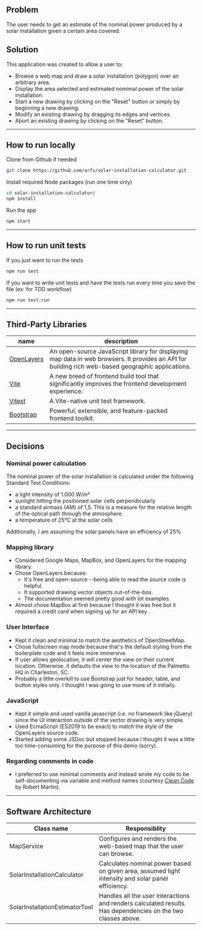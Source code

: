 ## Problem

The user needs to get an estimate of the nominal power produced by a solar installation given a certain area covered.


## Solution 

This application was created to allow a user to:

- Browse a web map and draw a solar installation (polygon) over an arbitrary area.
- Display the area selected and estimated nomimal power of the solar installation.
- Start a new drawing by clicking on the "Reset" button or simply by beginning a new drawing.
- Modify an existing drawing by dragging its edges and vertices.
- Abort an existing drawing by clicking on the "Reset" button.

---

## How to run locally

Clone from Github if needed

```bash
git clone https://github.com/arfs/solar-installation-calculator.git
```

Install required Node packages (run one time only)

```bash
cd solar-installation-calculator/
npm install
```

Run the app

```bash
npm start
```

---

## How to run unit tests

If you just want to run the tests 

```bash
npm run test
```

If you want to write unit tests and have the tests run every time you save the file (ex: for TDD workflow)

```bash
npm run test:run
```

---

## Third-Party Libraries

|name|description|
|-|-|
|[OpenLayers](https://openlayers.org/)|An open-source JavaScript library for displaying map data in web browsers. It provides an API for building rich web-based geographic applications.|
|[Vite](https://vitejs.dev/)|A new breed of frontend build tool that significantly improves the frontend development experience.|
|[Vitest](https://vitest.dev/)|A Vite-native unit test framework.|
|[Bootstrap](https://getbootstrap.com/)|Powerful, extensible, and feature-packed frontend toolkit.|

---

## Decisions

### Nominal power calculation

The nominal power of the solar installation is calculated under the following Standard Test Conditions:

- a light intensity of 1.000 W/m²
- sunlight hitting the positioned solar cells perpendicularly
- a standard airmass (AM) of 1,5. This is a measure for the relative length of the optical path through the atmosphere.
- a temperature of 25°C at the solar cells

Additionally, I am assuming the solar panels have an efficiency of 25%.

###  Mapping library

- Considered Google Maps, MapBox, and OpenLayers for the mapping library.
- Chose OpenLayers because:
    - It's free and open-source --being able to read the source code is helpful.
    - It supported drawing vector objects out-of-the-box.
    - The documentation seemed pretty good with lot examples.
- Almost chose MapBox at first because I thought it was free but it required a credit card when signing up for an API key
.
###  User Interface

- Kept it clean and minimal to match the aesthetics of OpenStreetMap.
- Chose fullscreen map mode because that's the default styling from the boilerplate code and it feels more immersive.
- If user allows geolocation, it will center the view on their current location. Otherwise, it defaults the view to the location of the Palmetto HQ in Charleston, SC.
- Probably a little overkill to use Bootstrap just for header, table, and button styles only. I thought I was going to use more of it initially.


###  JavaScript

- Kept it simple and used vanilla javascript (i.e. no framework like jQuery) since the UI interaction outside of the vector drawing is very simple.
- Used EcmaScript (ES2019 to be exact) to match the style of the OpenLayers source code.
- Started adding some JSDoc but stopped because I thought it was a little too time-consuming for the purpose of this demo (sorry).

### Regarding comments in code
- I preferred to use minimal comments and instead wrote my code to be self-documenting via variable and method names (courtesy [Clean Code](https://www.amazon.com/Clean-Code-Handbook-Software-Craftsmanship-ebook/dp/B001GSTOAM/ref=sr_1_1?crid=KHNRYAIFS3V3&keywords=clean+code&qid=1663741317&sprefix=clean+cod%2Caps%2C256&sr=8-1) by Robert Martin).

---

## Software Architecture

|Class name|Responsiblity|
|-|-|
|MapService|Configures and renders the web-based map that the user can browse.|
|SolarInstallationCalculator|Calculates nominal power based on given area, assumed light intensity and solar panel efficiency.|
|SolarInstallationEstimatorTool|Handles all the user interactions and renders calculated results. Has dependencies on the two classes above.|